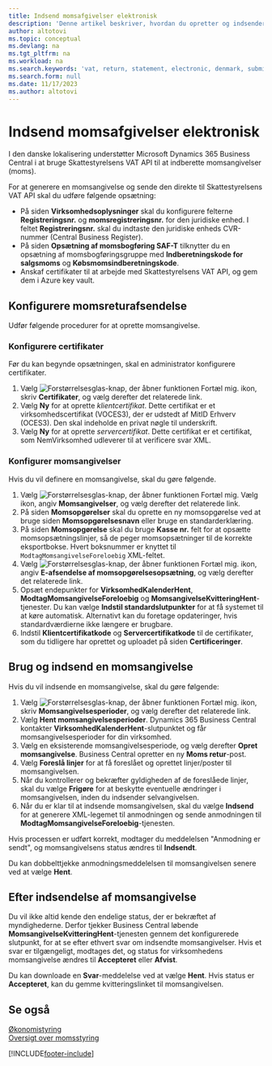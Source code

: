 ```yaml
---
title: Indsend momsafgivelser elektronisk
description: 'Denne artikel beskriver, hvordan du opretter og indsender momsangivelser elektronisk i Danmark.'
author: altotovi
ms.topic: conceptual
ms.devlang: na
ms.tgt_pltfrm: na
ms.workload: na
ms.search.keywords: 'vat, return, statement, electronic, denmark, submission'
ms.search.form: null
ms.date: 11/17/2023
ms.author: altotovi
---
```


# Indsend momsafgivelser elektronisk

I den danske lokalisering understøtter Microsoft Dynamics 365 Business Central i at bruge Skattestyrelsens VAT API til at indberette momsangivelser (moms).

For at generere en momsangivelse og sende den direkte til Skattestyrelsens VAT API skal du udføre følgende opsætning:

- På siden **Virksomhedsoplysninger** skal du konfigurere felterne **Registreringsnr.** og **momsregistreringsnr.** for den juridiske enhed. I feltet **Registreringsnr.** skal du indtaste den juridiske enheds CVR-nummer (Central Business Register).
- På siden **Opsætning af momsbogføring SAF-T** tilknytter du en opsætning af momsbogføringsgruppe med **Indberetningskode for salgsmoms** og **Købsmomsindberetningskode**.
- Anskaf certifikater til at arbejde med Skattestyrelsens VAT API, og gem dem i Azure key vault.

## Konfigurere momsreturafsendelse

Udfør følgende procedurer for at oprette momsangivelse.

### Konfigurere certifikater

Før du kan begynde opsætningen, skal en administrator konfigurere certifikater.

1. Vælg ![Forstørrelsesglas-knap, der åbner funktionen Fortæl mig.](../../media/ui-search/search_small.png "Fortæl mig, hvad du vil foretage dig") ikon, skriv **Certifikater**, og vælg derefter det relaterede link.
2. Vælg **Ny** for at oprette _klientcertifikat_. Dette certifikat er et virksomhedscertifikat (VOCES3), der er udstedt af MitID Erhverv (OCES3). Den skal indeholde en privat nøgle til underskrift.
3. Vælg **Ny** for at oprette _servercertifikat_. Dette certifikat er et certifikat, som NemVirksomhed udleverer til at verificere svar XML.

### Konfigurer momsangivelser

Hvis du vil definere en momsangivelse, skal du gøre følgende.

1. Vælg ![Forstørrelsesglas-knap, der åbner funktionen Fortæl mig.](../../media/ui-search/search_small.png "Fortæl mig, hvad du vil foretage dig") Vælg ikon, angiv **Momsangivelser**, og vælg derefter det relaterede link.
2. På siden **Momsopgørelser** skal du oprette en ny momsopgørelse ved at bruge siden **Momsopgørelsesnavn** eller bruge en standarderklæring.
3. På siden **Momsopgørelse** skal du bruge **Kasse nr.** felt for at opsætte momsopsætningslinjer, så de peger momsopsætninger til de korrekte eksportbokse. Hvert boksnummer er knyttet til `ModtagMomsangivelseForeloebig` XML-feltet.
4. Vælg ![Forstørrelsesglas-knap, der åbner funktionen Fortæl mig.](../../media/ui-search/search_small.png "Fortæl mig, hvad du vil foretage dig") ikon, angiv **E-afsendelse af momsopgørelsesopsætning**, og vælg derefter det relaterede link.
5. Opsæt endepunkter for **VirksomhedKalenderHent**, **ModtagMomsangivelseForeloebig** og **MomsangivelseKvitteringHent**-tjenester. Du kan vælge **Indstil standardslutpunkter** for at få systemet til at køre automatisk. Alternativt kan du foretage opdateringer, hvis standardværdierne ikke længere er brugbare.
6. Indstil **Klientcertifikatkode** og **Servercertifikatkode** til de certifikater, som du tidligere har oprettet og uploadet på siden **Certificeringer**.

## Brug og indsend en momsangivelse

Hvis du vil indsende en momsangivelse, skal du gøre følgende:

1. Vælg ![Forstørrelsesglas-knap, der åbner funktionen Fortæl mig.](../../media/ui-search/search_small.png "Fortæl mig, hvad du vil foretage dig") ikon, skriv **Momsangivelsesperioder**, og vælg derefter det relaterede link.
2. Vælg **Hent momsangivelsesperioder**. Dynamics 365 Business Central kontakter **VirksomhedKalenderHent**-slutpunktet og får momsangivelsesperioder for din virksomhed.
3. Vælg en eksisterende momsangivelsesperiode, og vælg derefter **Opret momsangivelse**. Business Central opretter en ny **Moms retur**-post.
4. Vælg **Foreslå linjer** for at få foreslået og oprettet linjer/poster til momsangivelsen.
5. Når du kontrollerer og bekræfter gyldigheden af ​​de foreslåede linjer, skal du vælge **Frigøre** for at beskytte eventuelle ændringer i momsangivelsen, inden du indsender selvangivelsen.
6. Når du er klar til at indsende momsangivelsen, skal du vælge **Indsend** for at generere XML-legemet til anmodningen og sende anmodningen til **ModtagMomsangivelseForeloebig**-tjenesten.

Hvis processen er udført korrekt, modtager du meddelelsen "Anmodning er sendt", og momsangivelsens status ændres til **Indsendt**.

Du kan dobbelttjekke anmodningsmeddelelsen til momsangivelsen senere ved at vælge **Hent**.

## Efter indsendelse af momsangivelse

Du vil ikke altid kende den endelige status, der er bekræftet af myndighederne. Derfor tjekker Business Central løbende **MomsangivelseKvitteringHent**-tjenesten gennem det konfigurerede slutpunkt, for at se efter ethvert svar om indsendte momsangivelser. Hvis et svar er tilgængeligt, modtages det, og status for virksomhedens momsangivelse ændres til **Accepteret** eller **Afvist**.

Du kan downloade en **Svar**-meddelelse ved at vælge **Hent**. Hvis status er **Accepteret**, kan du gemme kvitteringslinket til momsangivelsen.

## Se også

[Økonomistyring](../../finance.md)  
[Oversigt over momsstyring](../../finance-manage-vat.md)

[!INCLUDE[footer-include](../../includes/footer-banner.md)]
